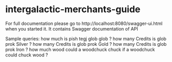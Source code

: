 # intergalactic-merchants-guide

For full documentation please go to http://localhost:8080/swagger-ui.html when you started it. It contains Swagger documentation of API

Sample queries:
how much is pish tegj glob glob ?
how many Credits is glob prok Silver ?
how many Credits is glob prok Gold ?
how many Credits is glob prok Iron ?
how much wood could a woodchuck chuck if a woodchuck could chuck wood ?
